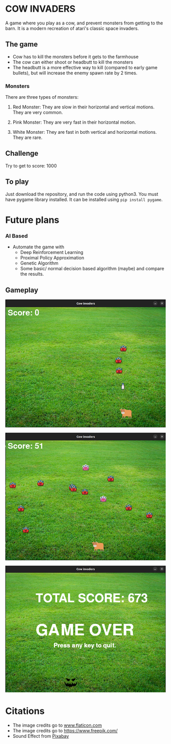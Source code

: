 # COW INVADERS
A game where you play as a cow, and prevent monsters from getting to the barn. It is a modern recreation of atari's classic space invaders.

## The game
- Cow has to kill the monsters before it gets to the farmhouse
- The cow can either shoot or headbutt to kill the monsters
- The headbutt is a more effective way to kill (compared to early game bullets), but will increase the enemy spawn rate by 2 times.

### Monsters
There are three types of monsters:
1. Red Monster: They are slow in their horizontal and vertical motions. They are very common.
   
2. Pink Monster: They are very fast in their horizontal motion.

3. White Monster: They are fast in both vertical and horizontal motions. They are rare. 

## Challenge
Try to get to score: 1000

## To play
Just download the repository, and run the code using python3. You must have pygame library installed. It can be installed using ```pip install pygame```.

# Future plans
### AI Based
- Automate the game with
    - Deep Reinforcement Learning
    - Proximal Policy Approximation
    - Genetic Algorithm
    - Some basic/ normal decision based algorithm (maybe)
and compare the results.

## Gameplay
![Alt text](<Screenshot from 2023-12-10 08-21-37.png>)

![Alt text](<Screenshot from 2023-12-10 08-10-27.png>)

![Alt text](<Screenshot from 2023-12-10 10-58-52-1.png>)

# Citations
- The image credits go to <a href="https://www.flaticon.com" title="flaticon">www.flaticon.com</a>
- The image credits go to https://www.freepik.com/
- Sound Effect from <a href="https://pixabay.com/?utm_source=link-attribution&utm_medium=referral&utm_campaign=music&utm_content=68027">Pixabay</a>